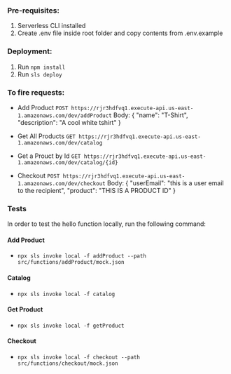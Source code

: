 ### Pre-requisites:

1. Serverless CLI installed
2. Create .env file inside root folder and copy contents from .env.example

### Deployment:

1. Run `npm install`
2. Run `sls deploy`

### To fire requests:

- Add Product
  `POST https://rjr3hdfvq1.execute-api.us-east-1.amazonaws.com/dev/addProduct`
  Body: {
  "name": "T-Shirt",
  "description": "A cool white tshirt"
  }

- Get All Products
  `GET https://rjr3hdfvq1.execute-api.us-east-1.amazonaws.com/dev/catalog`

- Get a Prouct by Id
  `GET https://rjr3hdfvq1.execute-api.us-east-1.amazonaws.com/dev/catalog/{id}`

- Checkout
  `POST https://rjr3hdfvq1.execute-api.us-east-1.amazonaws.com/dev/checkout`
  Body: {
  "userEmail": "this is a user email to the recipient",
  "product": "THIS IS A PRODUCT ID"
  }

### Tests

In order to test the hello function locally, run the following command:

#### Add Product

- `npx sls invoke local -f addProduct --path src/functions/addProduct/mock.json`

#### Catalog

- `npx sls invoke local -f catalog`

#### Get Product

- `npx sls invoke local -f getProduct`

#### Checkout

- `npx sls invoke local -f checkout --path src/functions/checkout/mock.json`
